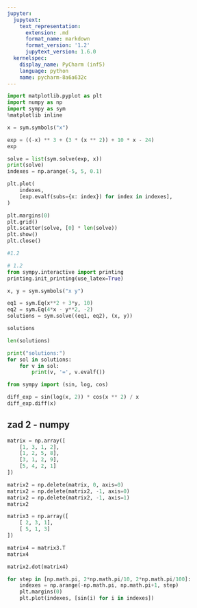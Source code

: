 ```yaml
---
jupyter:
  jupytext:
    text_representation:
      extension: .md
      format_name: markdown
      format_version: '1.2'
      jupytext_version: 1.6.0
  kernelspec:
    display_name: PyCharm (inf5)
    language: python
    name: pycharm-8a6a632c
---
```


```python pycharm={"name": "#%%\n"}
import matplotlib.pyplot as plt
import numpy as np
import sympy as sym
%matplotlib inline

x = sym.symbols("x")
```

```python pycharm={"name": "#%%\n"}
exp = ((-x) ** 3 + (3 * (x ** 2)) + 10 * x - 24)
exp

```

```python pycharm={"name": "#%%\n"}
solve = list(sym.solve(exp, x))
print(solve)
indexes = np.arange(-5, 5, 0.1)

plt.plot(
    indexes,
    [exp.evalf(subs={x: index}) for index in indexes],
)

plt.margins(0)
plt.grid()
plt.scatter(solve, [0] * len(solve))
plt.show()
plt.close()
```

```python pycharm={"name": "#%%\n"}
#1.2
```

```python pycharm={"name": "#%%\n"}
# 1.2
from sympy.interactive import printing
printing.init_printing(use_latex=True)

x, y = sym.symbols("x y")

eq1 = sym.Eq(x**2 + 3*y, 10)
eq2 = sym.Eq(4*x - y**2, -2)
solutions = sym.solve((eq1, eq2), (x, y))

solutions
```

```python pycharm={"name": "#%%\n"}
len(solutions)
```

```python pycharm={"name": "#%%\n"}
print("solutions:")
for sol in solutions:
    for v in sol:
        print(v, '=', v.evalf())
```

```python pycharm={"name": "#%%\n"}
from sympy import (sin, log, cos)

diff_exp = sin(log(x, 2)) * cos(x ** 2) / x
diff_exp.diff(x)

```

<!-- #region pycharm={"name": "#%% md\n"} -->
## zad 2 - numpy
<!-- #endregion -->

```python pycharm={"name": "#%%\n"}
matrix = np.array([
    [1, 3, 1, 2],
    [1, 2, 5, 8],
    [3, 1, 2, 9],
    [5, 4, 2, 1]
])
```

```python pycharm={"name": "#%%\n"}
matrix2 = np.delete(matrix, 0, axis=0)
matrix2 = np.delete(matrix2, -1, axis=0)
matrix2 = np.delete(matrix2, -1, axis=1)
matrix2
```

```python pycharm={"name": "#%%\n"}
matrix3 = np.array([
    [ 2, 3, 1],
    [ 5, 1, 3]
])

matrix4 = matrix3.T
matrix4
```

```python pycharm={"name": "#%%\n"}
matrix2.dot(matrix4)
```

```python pycharm={"name": "#%%\n"}
for step in [np.math.pi, 2*np.math.pi/10, 2*np.math.pi/100]:
    indexes = np.arange(-np.math.pi, np.math.pi+1, step)
    plt.margins(0)
    plt.plot(indexes, [sin(i) for i in indexes])
```
